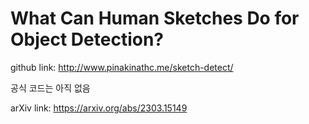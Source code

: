 # What Can Human Sketches Do for Object Detection?

github link: http://www.pinakinathc.me/sketch-detect/

공식 코드는 아직 없음

arXiv link: https://arxiv.org/abs/2303.15149
